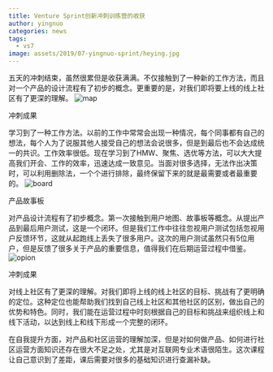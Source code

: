 ```yaml
---
title: Venture Sprint创新冲刺训练营的收获
author: yingnuo
categories: news
tags:
  - vs7
image: assets/2019/07-yingnuo-sprint/heying.jpg
---
```

五天的冲刺结束，虽然很累但是收获满满。不仅接触到了一种新的工作方法，而且对一个产品的设计流程有了初步的概念。更重要的是，对我们即将要上线的线上社区有了更深的理解。
![map](/assets/2019/07-yingnuo-sprint/1-map.jpg)

冲刺成果

学习到了一种工作方法。以前的工作中常常会出现一种情况，每个同事都有自己的想法，每个人为了说服其他人接受自己的想法会说很多，但是到最后也不会达成统一的共识。工作效率很低。现在学习到了HMW、聚焦、选优等方法，可以大大提高我们开会、工作的效率，迅速达成一致意见。当面对很多选择，无法作出决策时，可以利用删除法，一个个进行排除，最终保留下来的就是最需要或者最重要的。
![board](/assets/2019/07-yingnuo-sprint/2-board.jpg)

产品故事板

对产品设计流程有了初步概念。第一次接触到用户地图、故事板等概念。从提出产品到最后用户测试，这是一个闭环。但是我们工作中往往忽视用户测试包括忽视用户反馈环节，这就从起跑线上丢失了很多用户。这次的用户测试虽然只有5位用户，但是反馈了很多关于产品的重要信息，值得我们在后期运营过程中借鉴。
![opion](/assets/2019/07-yingnuo-sprint/3-opion.jpg)

冲刺成果

对线上社区有了更深的理解。对我们即将上线的线上社区的目标、挑战有了更明确的定位。这种定位也能帮助我们找到自己线上社区和其他社区的区别，做出自己的优势和特色。同时，我们能在运营过程中时刻根据自己的目标和挑战来组织线上和线下活动，以达到线上和线下形成一个完整的闭环。

在自我提升方面，对产品和社区运营的理解加深，但是对如何做产品、如何进行社区运营方面知识还存在很大不足之处，尤其是对互联网专业术语很陌生。这次课程让自己意识到了差距，课后需要对很多的基础知识进行查漏补缺。
